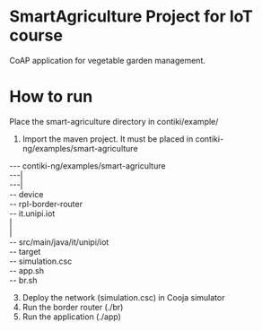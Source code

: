 # SmartAgriculture Project for IoT course
CoAP application for vegetable garden management. 


# How to run
Place the smart-agriculture directory in contiki/example/
1) Import the maven project. It must be placed in contiki-ng/examples/smart-agriculture


--- contiki-ng/examples/smart-agriculture <br />
---| <br />
---| <br />
      -- device <br />
      -- rpl-border-router <br />
      -- it.unipi.iot <br />
          | <br />
          | <br />
            -- src/main/java/it/unipi/iot <br />
            -- target <br />
      -- simulation.csc <br />
      -- app.sh <br />
      -- br.sh <br />
            

3) Deploy the network (simulation.csc) in Cooja simulator
4) Run the border router (./br)
5) Run the application (./app)
